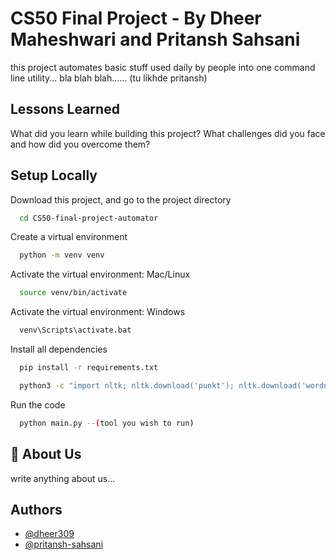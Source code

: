# CS50 Final Project - By Dheer Maheshwari and Pritansh Sahsani

this project automates basic stuff used daily by people into one command line utility... bla blah blah...... (tu likhde pritansh)

## Lessons Learned

What did you learn while building this project? What challenges did you face and how did you overcome them?

## Setup Locally

Download this project, and go to the project directory

```bash
  cd CS50-final-project-automator
```

Create a virtual environment

```bash
  python -m venv venv
```

Activate the virtual environment: Mac/Linux

```bash
  source venv/bin/activate
```

Activate the virtual environment: Windows

```bash
  venv\Scripts\activate.bat
```

Install all dependencies

```bash
  pip install -r requirements.txt
```

```bash
  python3 -c "import nltk; nltk.download('punkt'); nltk.download('wordnet');"
```

Run the code

```bash
  python main.py --(tool you wish to run)
```

## 🚀 About Us

write anything about us...

## Authors

- [@dheer309](https://www.github.com/dheer309)
- [@pritansh-sahsani](https://www.github.com/pritansh-sahsani)
